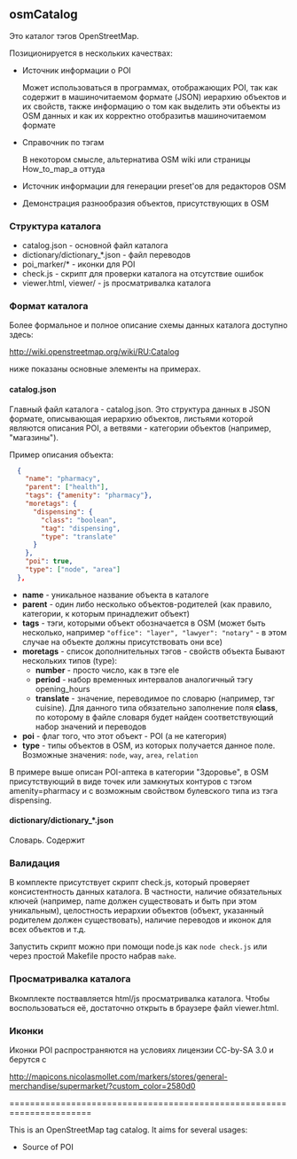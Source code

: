 ## osmCatalog

Это каталог тэгов OpenStreetMap.

Позиционируется в нескольких качествах:

- Источник информации о POI

  Может использоваться в программах, отображающих POI, так как
  содержит в машиночитаемом формате (JSON) иерархию объектов и их
  свойств, также информацию о том как выделить эти объекты из OSM
  данных и как их корректно отобразитьв машиночитаемом формате

- Справочник по тэгам

  В некотором смысле, альтернатива OSM wiki или страницы How_to_map_a
  оттуда

- Источник информации для генерации preset'ов для редакторов OSM

- Демонстрация разнообразия объектов, присутствующих в OSM

### Структура каталога

- catalog.json - основной файл каталога
- dictionary/dictionary_*.json - файл переводов
- poi_marker/* - иконки для POI
- check.js - скрипт для проверки каталога на отсутствие ошибок
- viewer.html, viewer/ - js просматривалка каталога

### Формат каталога

Более формальное и полное описание схемы данных каталога доступно
здесь:

http://wiki.openstreetmap.org/wiki/RU:Catalog

ниже показаны основные элементы на примерах.

#### catalog.json

Главный файл каталога - catalog.json. Это структура данных в JSON
формате, описывающая иерархию объектов, листьями которой являются
описания POI, а ветвями - категории объектов (например, "магазины").

Пример описания объекта:

```json
  {
    "name": "pharmacy",
    "parent": ["health"],
    "tags": {"amenity": "pharmacy"},
    "moretags": {
      "dispensing": {
        "class": "boolean",
        "tag": "dispensing",
        "type": "translate"
      }
    },
    "poi": true,
    "type": ["node", "area"]
  },
```

- **name** - уникальное название объекта в каталоге
- **parent** - один либо несколько объектов-родителей (как правило,
  категории, к которым принадлежит объект)
- **tags** - тэги, которыми объект обозначается в OSM (может быть
  несколько, например ```"office": "layer", "lawyer": "notary"``` -
  в этом случае на объекте должны присутствовать они все)
- **moretags** - список дополнительных тэгов - свойств объекта
  Бывают нескольких типов (type):
  - **number** - просто число, как в тэге ele
  - **period** - набор временных интервалов аналогичный тэгу
    opening_hours
  - **translate** - значение, переводимое по словарю (например,
    тэг cuisine). Для данного типа обязательно заполнение поля
    **class**, по которому в файле словаря будет найден соответствующий
    набор значений и переводов
- **poi** - флаг того, что этот объект - POI (а не категория)
- **type** - типы объектов в OSM, из которых получается данное поле.
  Возможные значения: ```node```, ```way```, ```area```, ```relation```

В примере выше описан POI-аптека в категории "Здоровье", в OSM
присутствующий в виде точек или замкнутых контуров с тэгом
amenity=pharmacy и с возможным свойством булевского типа из тэга
dispensing.

#### dictionary/dictionary_*.json

Словарь. Содержит 

### Валидация

В комплекте присутствует скрипт check.js, который проверяет
консистентность данных каталога. В частности, наличие обязательных
ключей (например, name должен существовать и быть при этом уникальным),
целостность иерархии объектов (объект, указанный родителем должен
существовать), наличие переводов и иконок для всех объектов и т.д.

Запустить скрипт можно при помощи node.js как ```node check.js``` или
через простой Makefile просто набрав ```make```.

### Просматривалка каталога

Вкомплекте поствавляется html/js просматривалка каталога. Чтобы
воспользоваться её, достаточно открыть в браузере файл viewer.html.

### Иконки

Иконки POI распространяются на условиях лицензии CC-by-SA 3.0 и
берутся с

http://mapicons.nicolasmollet.com/markers/stores/general-merchandise/supermarket/?custom_color=2580d0

======================================================================

This is an OpenStreetMap tag catalog. It aims for several usages:

- Source of POI
